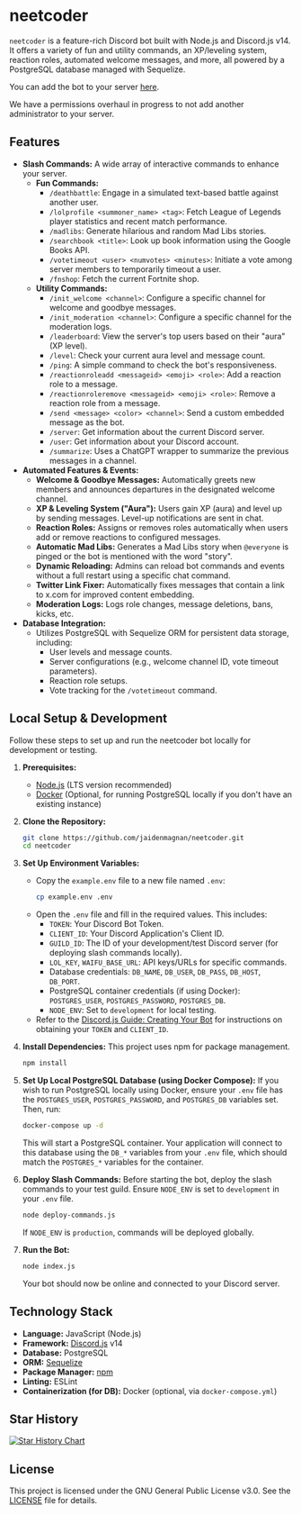 # neetcoder
`neetcoder` is a feature-rich Discord bot built with Node.js and Discord.js v14. It offers a variety of fun and utility commands, an XP/leveling system, reaction roles, automated welcome messages, and more, all powered by a PostgreSQL database managed with Sequelize.

You can add the bot to your server [here](https://discord.com/api/oauth2/authorize?client_id=1375510601345794078&permissions=8&scope=bot%20applications.commands).

We have a permissions overhaul in progress to not add another administrator to your server.

## Features

*   **Slash Commands:** A wide array of interactive commands to enhance your server.
    *   **Fun Commands:**
        *   `/deathbattle`: Engage in a simulated text-based battle against another user.
        *   `/lolprofile <summoner_name> <tag>`: Fetch League of Legends player statistics and recent match performance.
        *   `/madlibs`: Generate hilarious and random Mad Libs stories.
        *   `/searchbook <title>`: Look up book information using the Google Books API.
        *   `/votetimeout <user> <numvotes> <minutes>`: Initiate a vote among server members to temporarily timeout a user.
        *   `/fnshop`: Fetch the current Fortnite shop.
    *   **Utility Commands:**
        *   `/init_welcome <channel>`: Configure a specific channel for welcome and goodbye messages.
        *   `/init_moderation <channel>`: Configure a specific channel for the moderation logs.
        *   `/leaderboard`: View the server's top users based on their "aura" (XP level).
        *   `/level`: Check your current aura level and message count.
        *   `/ping`: A simple command to check the bot's responsiveness.
        *   `/reactionroleadd <messageid> <emoji> <role>`: Add a reaction role to a message.
        *   `/reactionroleremove <messageid> <emoji> <role>`: Remove a reaction role from a message.
        *   `/send <message> <color> <channel>`: Send a custom embedded message as the bot.
        *   `/server`: Get information about the current Discord server.
        *   `/user`: Get information about your Discord account.
        *   `/summarize`: Uses a ChatGPT wrapper to summarize the previous messages in a channel.
*   **Automated Features & Events:**
    *   **Welcome & Goodbye Messages:** Automatically greets new members and announces departures in the designated welcome channel.
    *   **XP & Leveling System ("Aura"):** Users gain XP (aura) and level up by sending messages. Level-up notifications are sent in chat.
    *   **Reaction Roles:** Assigns or removes roles automatically when users add or remove reactions to configured messages.
    *   **Automatic Mad Libs:** Generates a Mad Libs story when `@everyone` is pinged or the bot is mentioned with the word "story".
    *   **Dynamic Reloading:** Admins can reload bot commands and events without a full restart using a specific chat command.
    *   **Twitter Link Fixer:** Automatically fixes messages that contain a link to x.com for improved content embedding.
    *   **Moderation Logs:** Logs role changes, message deletions, bans, kicks, etc.
*   **Database Integration:**
    *   Utilizes PostgreSQL with Sequelize ORM for persistent data storage, including:
        *   User levels and message counts.
        *   Server configurations (e.g., welcome channel ID, vote timeout parameters).
        *   Reaction role setups.
        *   Vote tracking for the `/votetimeout` command.

## Local Setup & Development

Follow these steps to set up and run the neetcoder bot locally for development or testing.

1.  **Prerequisites:**
    *   [Node.js](https://nodejs.org/) (LTS version recommended)
    *   [Docker](https://www.docker.com/get-started) (Optional, for running PostgreSQL locally if you don't have an existing instance)

2.  **Clone the Repository:**
    ```bash
    git clone https://github.com/jaidenmagnan/neetcoder.git
    cd neetcoder
    ```

3.  **Set Up Environment Variables:**
    *   Copy the `example.env` file to a new file named `.env`:
        ```bash
        cp example.env .env
        ```
    *   Open the `.env` file and fill in the required values. This includes:
        *   `TOKEN`: Your Discord Bot Token.
        *   `CLIENT_ID`: Your Discord Application's Client ID.
        *   `GUILD_ID`: The ID of your development/test Discord server (for deploying slash commands locally).
        *   `LOL_KEY`, `WAIFU_BASE_URL`: API keys/URLs for specific commands.
        *   Database credentials: `DB_NAME`, `DB_USER`, `DB_PASS`, `DB_HOST`, `DB_PORT`.
        *   PostgreSQL container credentials (if using Docker): `POSTGRES_USER`, `POSTGRES_PASSWORD`, `POSTGRES_DB`.
        *   `NODE_ENV`: Set to `development` for local testing.
    *   Refer to the [Discord.js Guide: Creating Your Bot](https://discordjs.guide/preparations/setting-up-a-bot-application.html#creating-your-bot) for instructions on obtaining your `TOKEN` and `CLIENT_ID`.

4.  **Install Dependencies:**
    This project uses npm for package management.
    ```bash
    npm install
    ```

5.  **Set Up Local PostgreSQL Database (using Docker Compose):**
    If you wish to run PostgreSQL locally using Docker, ensure your `.env` file has the `POSTGRES_USER`, `POSTGRES_PASSWORD`, and `POSTGRES_DB` variables set. Then, run:
    ```bash
    docker-compose up -d
    ```
    This will start a PostgreSQL container. Your application will connect to this database using the `DB_*` variables from your `.env` file, which should match the `POSTGRES_*` variables for the container.

6.  **Deploy Slash Commands:**
    Before starting the bot, deploy the slash commands to your test guild. Ensure `NODE_ENV` is set to `development` in your `.env` file.
    ```bash
    node deploy-commands.js
    ```
    If `NODE_ENV` is `production`, commands will be deployed globally.

7.  **Run the Bot:**
    ```bash
    node index.js
    ```
    Your bot should now be online and connected to your Discord server.
    
## Technology Stack

*   **Language:** JavaScript (Node.js)
*   **Framework:** [Discord.js](https://discord.js.org/) v14
*   **Database:** PostgreSQL
*   **ORM:** [Sequelize](https://sequelize.org/)
*   **Package Manager:** [npm](https://www.npmjs.com/)
*   **Linting:** ESLint
*   **Containerization (for DB):** Docker (optional, via `docker-compose.yml`)

## Star History

[![Star History Chart](https://api.star-history.com/svg?repos=Jaidenmagnan/neetcoder&type=Date)](https://www.star-history.com/#Jaidenmagnan/neetcoder&Date)

## License

This project is licensed under the GNU General Public License v3.0. See the [LICENSE](LICENSE) file for details.
